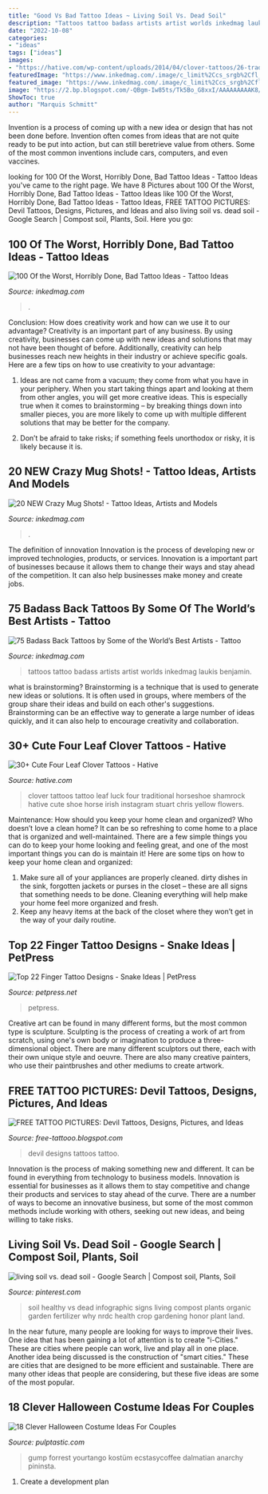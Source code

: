```yaml
---
title: "Good Vs Bad Tattoo Ideas ~ Living Soil Vs. Dead Soil"
description: "Tattoos tattoo badass artists artist worlds inkedmag laukis benjamin"
date: "2022-10-08"
categories:
- "ideas"
tags: ["ideas"]
images:
- "https://hative.com/wp-content/uploads/2014/04/clover-tattoos/26-traditional-luck-tattoo.jpg"
featuredImage: "https://www.inkedmag.com/.image/c_limit%2Ccs_srgb%2Cfl_progressive%2Cq_auto:good%2Cw_700/MTYwODY0NjcwNjY2Nzk0MDM5/2459ec9200000578-0-2_this_guy_made_it_all_the_way_up_to_number_2_but_it_was_the_off-m-87_1420082633579.jpg"
featured_image: "https://www.inkedmag.com/.image/c_limit%2Ccs_srgb%2Cfl_progressive%2Cq_auto:good%2Cw_700/MTYwODY0NjcwNjY2Nzk0MDM5/2459ec9200000578-0-2_this_guy_made_it_all_the_way_up_to_number_2_but_it_was_the_off-m-87_1420082633579.jpg"
image: "https://2.bp.blogspot.com/-QBgm-Iw85ts/Tk5Bo_G8xxI/AAAAAAAAAK8/Ut5kVC8hIKk/s1600/Devil+Tattoos-Devil-Tattoos-1.jpg"
ShowToc: true
author: "Marquis Schmitt"
---
```



Invention is a process of coming up with a new idea or design that has not been done before. Invention often comes from ideas that are not quite ready to be put into action, but can still beretrieve value from others. Some of the most common inventions include cars, computers, and even vaccines.

	

		
looking for 100 Of the Worst, Horribly Done, Bad Tattoo Ideas - Tattoo Ideas you've came to the right page. We have 8 Pictures about 100 Of the Worst, Horribly Done, Bad Tattoo Ideas - Tattoo Ideas like 100 Of the Worst, Horribly Done, Bad Tattoo Ideas - Tattoo Ideas, FREE TATTOO PICTURES: Devil Tattoos, Designs, Pictures, and Ideas and also living soil vs. dead soil - Google Search | Compost soil, Plants, Soil. Here you go:
		
    
## 100 Of The Worst, Horribly Done, Bad Tattoo Ideas - Tattoo Ideas

<img loading=lazy src="https://www.inkedmag.com/.image/t_share/MTY2ODYzMTQzODYyMDg1NDg0/hqr4oghjr3d31.png" onerror="this.onerror=null;this.src='https://tse3.mm.bing.net/th?id=OIP.4-_vr6i7C0YReMUgTXw6tgHaHi&amp;pid=15.1';" alt="100 Of the Worst, Horribly Done, Bad Tattoo Ideas - Tattoo Ideas">

_Source: inkedmag.com_

>. 

	

Conclusion: How does creativity work and how can we use it to our advantage?
Creativity is an important part of any business. By using creativity, businesses can come up with new ideas and solutions that may not have been thought of before. Additionally, creativity can help businesses reach new heights in their industry or achieve specific goals. Here are a few tips on how to use creativity to your advantage: 
1. Ideas are not came from a vacuum; they come from what you have in your periphery. When you start taking things apart and looking at them from other angles, you will get more creative ideas. This is especially true when it comes to brainstorming – by breaking things down into smaller pieces, you are more likely to come up with multiple different solutions that may be better for the company. 

2. Don’t be afraid to take risks; if something feels unorthodox or risky, it is likely because it is.

    
## 20 NEW Crazy Mug Shots! - Tattoo Ideas, Artists And Models

<img loading=lazy src="https://www.inkedmag.com/.image/c_limit%2Ccs_srgb%2Cfl_progressive%2Cq_auto:good%2Cw_700/MTYwODY0NjcwNjY2Nzk0MDM5/2459ec9200000578-0-2_this_guy_made_it_all_the_way_up_to_number_2_but_it_was_the_off-m-87_1420082633579.jpg" onerror="this.onerror=null;this.src='https://tse1.mm.bing.net/th?id=OIP.eSTeoIHrMTCWgLoziCBMMgHaKM&amp;pid=15.1';" alt="20 NEW Crazy Mug Shots! - Tattoo Ideas, Artists and Models">

_Source: inkedmag.com_

>. 

	

The definition of innovation
Innovation is the process of developing new or improved technologies, products, or services. Innovation is a important part of businesses because it allows them to change their ways and stay ahead of the competition. It can also help businesses make money and create jobs.

    
## 75 Badass Back Tattoos By Some Of The World’s Best Artists - Tattoo

<img loading=lazy src="https://www.inkedmag.com/.image/ar_3:2%2Cc_limit%2Ccs_srgb%2Cq_auto:good%2Cw_700/MTU5MDMyMzY2MjE5MjA4MzQx/back-tattoo-1.png" onerror="this.onerror=null;this.src='https://tse4.mm.bing.net/th?id=OIP.GGeG9ot78109wohigoPcAgAAAA&amp;pid=15.1';" alt="75 Badass Back Tattoos by Some of the World’s Best Artists - Tattoo">

_Source: inkedmag.com_

>tattoos tattoo badass artists artist worlds inkedmag laukis benjamin. 

	

what is brainstorming?
Brainstorming is a technique that is used to generate new ideas or solutions. It is often used in groups, where members of the group share their ideas and build on each other's suggestions. Brainstorming can be an effective way to generate a large number of ideas quickly, and it can also help to encourage creativity and collaboration.

    
## 30+ Cute Four Leaf Clover Tattoos - Hative

<img loading=lazy src="https://hative.com/wp-content/uploads/2014/04/clover-tattoos/26-traditional-luck-tattoo.jpg" onerror="this.onerror=null;this.src='https://tse2.mm.bing.net/th?id=OIP.AKzOipgxMyJm2_p9i3HvAAHaKM&amp;pid=15.1';" alt="30+ Cute Four Leaf Clover Tattoos - Hative">

_Source: hative.com_

>clover tattoos tattoo leaf luck four traditional horseshoe shamrock hative cute shoe horse irish instagram stuart chris yellow flowers. 

	

Maintenance: How should you keep your home clean and organized?
Who doesn’t love a clean home? It can be so refreshing to come home to a place that is organized and well-maintained. There are a few simple things you can do to keep your home looking and feeling great, and one of the most important things you can do is maintain it! Here are some tips on how to keep your home clean and organized: 
1. Make sure all of your appliances are properly cleaned. dirty dishes in the sink, forgotten jackets or purses in the closet – these are all signs that something needs to be done. Cleaning everything will help make your home feel more organized and fresh. 
2. Keep any heavy items at the back of the closet where they won’t get in the way of your daily routine.

    
## Top 22 Finger Tattoo Designs - Snake Ideas | PetPress

<img loading=lazy src="https://petpress.net/wp-content/uploads/2020/03/snake-finger-tattoo-women-red.jpg" onerror="this.onerror=null;this.src='https://tse3.mm.bing.net/th?id=OIP.V1xe3y0i9PnEzKKAJyyAcwHaKv&amp;pid=15.1';" alt="Top 22 Finger Tattoo Designs - Snake Ideas | PetPress">

_Source: petpress.net_

>petpress. 

	

Creative art can be found in many different forms, but the most common type is sculpture. Sculpting is the process of creating a work of art from scratch, using one's own body or imagination to produce a three-dimensional object. There are many different sculptors out there, each with their own unique style and oeuvre. There are also many creative painters, who use their paintbrushes and other mediums to create artwork.

    
## FREE TATTOO PICTURES: Devil Tattoos, Designs, Pictures, And Ideas

<img loading=lazy src="https://2.bp.blogspot.com/-QBgm-Iw85ts/Tk5Bo_G8xxI/AAAAAAAAAK8/Ut5kVC8hIKk/s1600/Devil+Tattoos-Devil-Tattoos-1.jpg" onerror="this.onerror=null;this.src='https://tse1.mm.bing.net/th?id=OIP.IA5N8kq-CLs-Zw87uQCxgQHaJ4&amp;pid=15.1';" alt="FREE TATTOO PICTURES: Devil Tattoos, Designs, Pictures, and Ideas">

_Source: free-tattooo.blogspot.com_

>devil designs tattoos tattoo. 

	

Innovation is the process of making something new and different. It can be found in everything from technology to business models. Innovation is essential for businesses as it allows them to stay competitive and change their products and services to stay ahead of the curve. There are a number of ways to become an innovative business, but some of the most common methods include working with others, seeking out new ideas, and being willing to take risks.

    
## Living Soil Vs. Dead Soil - Google Search | Compost Soil, Plants, Soil

<img loading=lazy src="https://i.pinimg.com/736x/cc/7a/a2/cc7aa20b8c0cacbf5495f170cbad4818--gardening-tips-urban-gardening.jpg" onerror="this.onerror=null;this.src='https://tse4.mm.bing.net/th?id=OIP.awkcwHl8p6EHaNR0-cupkAHaNf&amp;pid=15.1';" alt="living soil vs. dead soil - Google Search | Compost soil, Plants, Soil">

_Source: pinterest.com_

>soil healthy vs dead infographic signs living compost plants organic garden fertilizer why nrdc health crop gardening honor plant land. 

	

In the near future, many people are looking for ways to improve their lives. One idea that has been gaining a lot of attention is to create "i-Cities." These are cities where people can work, live and play all in one place. Another idea being discussed is the construction of "smart cities." These are cities that are designed to be more efficient and sustainable. There are many other ideas that people are considering, but these five ideas are some of the most popular.

    
## 18 Clever Halloween Costume Ideas For Couples

<img loading=lazy src="https://pulptastic.com/wp-content/uploads/2016/10/57ff675db1b3f.jpg" onerror="this.onerror=null;this.src='https://tse3.mm.bing.net/th?id=OIP.FBFs2wekZpUPduDtDRmaLwHaNK&amp;pid=15.1';" alt="18 Clever Halloween Costume Ideas For Couples">

_Source: pulptastic.com_

>gump forrest yourtango kostüm ecstasycoffee dalmatian anarchy pininsta. 

	

1. Create a development plan 

